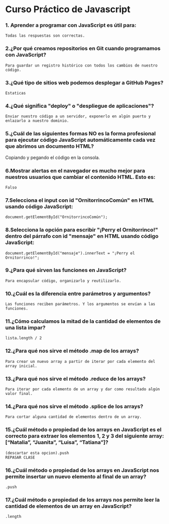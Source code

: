 # Curso Práctico de Javascript
### 1. Aprender a programar con JavaScript es útil para:
  	Todas las respuestas son correctas.
### 2.¿Por qué creamos repositorios en Git cuando programamos con JavaScript?
  	Para guardar un registro histórico con todos los cambios de nuestro código.
### 3.¿Qué tipo de sitios web podemos desplegar a GitHub Pages?
  	Estaticas
### 4.¿Qué significa "deploy" o "despliegue de aplicaciones"?
  	Enviar nuestro código a un servidor, exponerlo en algún puerto y enlazarlo a nuestro dominio.
### 5.¿Cuál de las siguientes formas NO es la forma profesional para ejecutar código JavaScript automáticamente cada vez que abrimos un documento HTML?
  Copiando y pegando el código en la consola.
### 6.Mostrar alertas en el navegador es mucho mejor para nuestros usuarios que cambiar el contenido HTML. Esto es:
  	Falso
### 7.Selecciona el input con id "OrnitorrincoComún" en HTML usando código JavaScript:
  	document.getElementById("OrnitorrincoComún");
### 8.Selecciona la opción para escribir "¡Perry el Ornitorrinco!" dentro del párrafo con id "mensaje" en HTML usando código JavaScript:
  	document.getElementById("mensaje").innerText = "¡Perry el Ornitorrinco!";
### 9.¿Para qué sirven las funciones en JavaScript?
  	Para encapsular código, organizarlo y reutilizarlo.
### 10.¿Cuál es la diferencia entre parámetros y argumentos?
 	Las funciones reciben parámetros. Y los argumentos se envían a las funciones.
### 11.¿Cómo calculamos la mitad de la cantidad de elementos de una lista impar?
  	lista.length / 2 
### 12.¿Para qué nos sirve el método .map de los arrays?
  	Para crear un nuevo array a partir de iterar por cada elemento del array inicial.
### 13.¿Para qué nos sirve el método .reduce de los arrays?
	Para iterar por cada elemento de un array y dar como resultado algún valor final.
### 14.¿Para qué nos sirve el método .splice de los arrays?
  	Para cortar alguna cantidad de elementos dentro de un array.
### 15.¿Cuál método o propiedad de los arrays en JavaScript es el correcto para extraer los elementos 1, 2 y 3 del siguiente array: [“Natalia”, “Juanita”, “Luisa”, “Tatiana”]?
	(descartar esta opcion).push
	REPASAR CLASE
### 16.¿Cuál método o propiedad de los arrays en JavaScript nos permite insertar un nuevo elemento al final de un array?
  	.push
### 17.¿Cuál método o propiedad de los arrays nos permite leer la cantidad de elementos de un array en JavaScript?
  	.length
